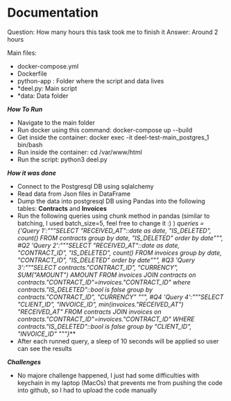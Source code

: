 # Documentation

Question: How many hours this task took me to finish it
Answer: Around 2 hours 

Main files:
* docker-compose.yml
* Dockerfile
* python-app : Folder where the script and data lives
* *deel.py: Main script
* *data: Data folder

***How To Run***
- Navigate to the main folder 
- Run docker using this command: docker-compose up --build
- Get inside the container: docker exec -it deel-test-main_postgres_1 bin/bash
- Run inside the container: cd /var/www/html
- Run the script: python3 deel.py

***How it was done***
- Connect to the Postgresql DB using sqlalchemy
- Read data from Json files in DataFrame
- Dump the data into postgresql DB using Pandas into the following tables: **Contracts** and **Invoices**
- Run the following queries using chunk method in pandas (similar to batching, I used batch_size=5, feel free to change it :) ) 
***queries = {'Query 1':"""SELECT "RECEIVED_AT"::date as date, "IS_DELETED", count(*)
                    FROM contracts group by date, "IS_DELETED" order by date""",
            #Q2
            'Query 2':"""SELECT "RECEIVED_AT"::date as date, "CONTRACT_ID", "IS_DELETED", count(*)
                    FROM invoices group by date, "CONTRACT_ID", "IS_DELETED" order by date""",
            #Q3
            'Query 3':"""SELECT contracts."CONTRACT_ID", "CURRENCY", SUM("AMOUNT") AMOUNT
                    FROM invoices JOIN contracts on contracts."CONTRACT_ID"=invoices."CONTRACT_ID"
                    where contracts."IS_DELETED"::bool is false group by contracts."CONTRACT_ID", "CURRENCY" """,
            #Q4
            'Query 4':"""SELECT "CLIENT_ID", "INVOICE_ID", min(invoices."RECEIVED_AT") "RECEIVED_AT"
                    FROM contracts JOIN invoices on contracts."CONTRACT_ID"=invoices."CONTRACT_ID"
                    WHERE contracts."IS_DELETED"::bool is false group by "CLIENT_ID", "INVOICE_ID" """}***
- After each runned query, a sleep of 10 seconds will be applied so user can see the results


***Challenges***
- No majore challenge happened, I just had some difficulties with keychain in my laptop (MacOs) that prevents me from pushing the code into github, so I had to upload the code manually
 
